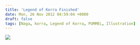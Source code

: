 ```yaml
---
title: 'Legend of Korra Finished'
date: Mon, 26 Nov 2012 04:59:04 +0000
draft: false
tags: [Naga, korra, Legend of Korra, PUMMEL, Illustration]
---
```


![](/img/korra-finished.jpg)